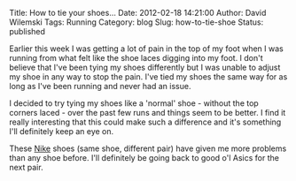 Title: How to tie your shoes...
Date: 2012-02-18 14:21:00
Author: David Wilemski
Tags: Running
Category: blog
Slug: how-to-tie-shoe
Status: published

Earlier this week I was getting a lot of pain in the top of my foot when
I was running from what felt like the shoe laces digging into my foot. I
don't believe that I've been tying my shoes differently but I was unable
to adjust my shoe in any way to stop the pain. I've tied my shoes the
same way for as long as I've been running and never had an issue.

I decided to try tying my shoes like a 'normal' shoe - without the top
corners laced - over the past few runs and things seem to be better. I
find it really interesting that this could make such a difference and
it's something I'll definitely keep an eye on.

These
[Nike](http://davidwilemski.com/blog/2011/05/running-update-no-more-injuries/ "Running Update: No more injuries")
shoes (same shoe, different pair) have given me more problems than any
shoe before. I'll definitely be going back to good o'l Asics for the
next pair.
